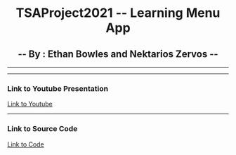<h1 align="center">TSAProject2021 -- Learning Menu App</h1>
<h2 align="center"> -- By : Ethan Bowles and Nektarios Zervos --</h2>

____
____
### Link to Youtube Presentation

[Link to Youtube](https://www.youtube.com/watch?v=FZ-qmA4MyPw&t=16s)

____

### Link to Source Code

[Link to Code](https://github.com/ethanbowles03/TSAProject2020/)
